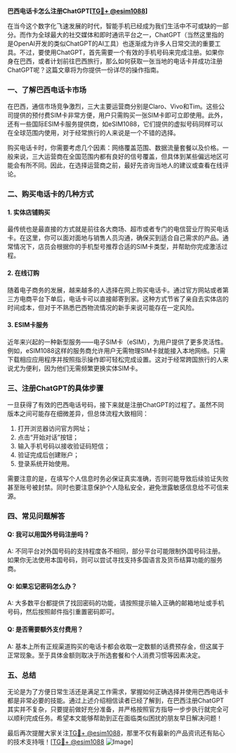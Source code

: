 **巴西电话卡怎么注册ChatGPT[[TG💪+ @esim1088](https://t.me/s/esim1088)]**

在当今这个数字化飞速发展的时代，智能手机已经成为我们生活中不可或缺的一部分。而作为全球最大的社交媒体和即时通讯平台之一，ChatGPT（当然这里指的是OpenAI开发的类似ChatGPT的AI工具）也逐渐成为许多人日常交流的重要工具。不过，要使用ChatGPT，首先需要一个有效的手机号码来完成注册。如果你身在巴西，或者计划前往巴西旅行，那么如何获取一张当地的电话卡并成功注册ChatGPT呢？这篇文章将为你提供一份详尽的操作指南。

### 一、了解巴西电话卡市场

在巴西，通信市场竞争激烈，三大主要运营商分别是Claro、Vivo和Tim。这些公司提供的预付费SIM卡非常方便，用户只需购买一张SIM卡即可立即使用。此外，还有一些国际ESIM卡服务提供商，如eSIM1088，它们提供的虚拟号码同样可以在全球范围内使用，对于经常旅行的人来说是一个不错的选择。

购买电话卡时，你需要考虑几个因素：网络覆盖范围、数据流量套餐以及价格。一般来说，三大运营商在全国范围内都有良好的信号覆盖，但具体到某些偏远地区可能会有所不同。因此，在选择运营商之前，最好先咨询当地人的建议或查看在线评论。

### 二、购买电话卡的几种方式

#### 1. 实体店铺购买
最传统也是最直接的方式就是前往各大商场、超市或者专门的电信营业厅购买电话卡。在这里，你可以面对面地与销售人员沟通，确保买到适合自己需求的产品。通常情况下，店员会根据你的手机型号推荐合适的SIM卡类型，并帮助你完成激活过程。

#### 2. 在线订购
随着电子商务的发展，越来越多的人选择在网上购买电话卡。通过官方网站或者第三方电商平台下单后，电话卡可以直接邮寄到家。这种方式节省了亲自去实体店的时间成本，但对于不熟悉巴西物流情况的新手来说可能存在一定风险。

#### 3. ESIM卡服务
近年来兴起的一种新型服务——电子SIM卡（eSIM），为用户提供了更多灵活性。例如，eSIM1088这样的服务商允许用户无需物理SIM卡就能接入本地网络。只需下载相应应用程序并按照指示操作即可轻松完成设置。这对于经常跨国旅行的人来说尤为便利，因为他们无需频繁更换实体SIM卡。

### 三、注册ChatGPT的具体步骤

一旦获得了有效的巴西电话号码，接下来就是注册ChatGPT的过程了。虽然不同版本之间可能存在细微差异，但总体流程大致相同：

1. 打开浏览器访问官方网址；
2. 点击“开始对话”按钮；
3. 输入手机号码以接收验证码短信；
4. 验证完成后创建账户；
5. 登录系统开始使用。

需要注意的是，在填写个人信息时务必保证真实准确，否则可能导致后续验证失败甚至账号被封禁。同时也要注意保护个人隐私安全，避免泄露敏感信息给不可信来源。

### 四、常见问题解答

#### Q: 我可以用国外号码注册吗？
A: 不同平台对外国号码的支持程度各不相同，部分平台可能限制外国号码注册。如果你无法使用本国号码，则可以尝试寻找支持多国语言及货币结算功能的服务商。

#### Q: 如果忘记密码怎么办？
A: 大多数平台都提供了找回密码的功能，请按照提示输入正确的邮箱地址或手机号码，然后按照邮件指引重置密码即可。

#### Q: 是否需要额外支付费用？
A: 基本上所有正规渠道购买的电话卡都会收取一定数额的话费预存金，但这属于正常现象。至于具体金额则取决于所选套餐和个人消费习惯等因素决定。

### 五、总结

无论是为了方便日常生活还是满足工作需求，掌握如何正确选择并使用巴西电话卡都是非常必要的技能。通过上述介绍相信读者已经了解到，在巴西注册ChatGPT其实并不复杂，只要提前做好充分准备，并严格按照官方指导一步步执行就完全可以顺利完成任务。希望本文能够帮助到正在面临类似困扰的朋友早日解决问题！

最后再次提醒大家关注[TG💪+ @esim1088](https://t.me/s/esim1088)，那里不仅有最新的产品资讯还有贴心的技术支持哦！[[TG💪+ @esim1088](https://t.me/s/esim1088) ![Image](https://i.postimg.cc/4NQfJmqS/Snipaste-2025-05-13-00-14-12.png)]